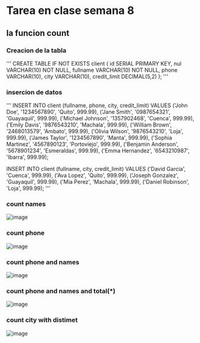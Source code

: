 # Tarea en clase semana 8 
## la funcion count
### Creacion de la tabla 
'''
CREATE TABLE IF NOT EXISTS client (
    id SERIAL PRIMARY KEY,
    nul VARCHAR(10) NOT NULL,
    fullname VARCHAR(10) NOT NULL,
    phone VARCHAR(10),
    city VARCHAR(10),
    credit_limit DECIMAL(5,2)
);
'''
### insercion de datos 
'''
INSERT INTO client (fullname, phone, city, credit_limit)
VALUES 
('John Doe', '1234567890', 'Quito', 999.99),
('Jane Smith', '0987654321', 'Guayaquil', 999.99),
('Michael Johnson', '1357902468', 'Cuenca', 999.99),
('Emily Davis', '9876543210', 'Machala', 999.99),
('William Brown', '2468013579', 'Ambato', 999.99),
('Olivia Wilson', '9876543210', 'Loja', 999.99),
('James Taylor', '1234567890', 'Manta', 999.99),
('Sophia Martinez', '4567890123', 'Portoviejo', 999.99),
('Benjamin Anderson', '5678901234', 'Esmeraldas', 999.99),
('Emma Hernandez', '6543210987', 'Ibarra', 999.99);

INSERT INTO client (fullname, city, credit_limit)
VALUES 
('David Garcia', 'Cuenca', 999.99),
('Ava Lopez', 'Quito', 999.99),
('Joseph Gonzalez', 'Guayaquil', 999.99),
('Mia Perez', 'Machala', 999.99),
('Daniel Robinson', 'Loja', 999.99);
'''

### count names 
![image](https://github.com/MateoGalan616/Base-de-datos-/assets/117777169/3a12ab40-45bf-4894-9160-2dc39f2b7af9)

### count phone 
![image](https://github.com/MateoGalan616/Base-de-datos-/assets/117777169/d6fd585a-0df7-4715-877c-8dcaa2c1e269)

### count phone and names 
![image](https://github.com/MateoGalan616/Base-de-datos-/assets/117777169/c96e1569-5fcb-48d0-8209-123ecab0e09e)

### count phone and names and total(*)
![image](https://github.com/MateoGalan616/Base-de-datos-/assets/117777169/30e6be04-56c4-4fd6-aa17-9a06ed6153b1)

### count city with distimet 
![image](https://github.com/MateoGalan616/Base-de-datos-/assets/117777169/b7078dd2-7d60-4829-a7ea-e58bb6f36f8c)
